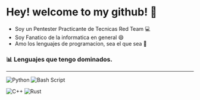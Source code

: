 # Hey! welcome to my github! 👋
- Soy un Pentester Practicante de Tecnicas Red Team 💻
- Soy Fanatico de la informatica en general 😄  
- Amo los lenguajes de programacion, sea el que sea 🐧
### 📊 Lenguajes que tengo dominados.

---
![Python](https://img.shields.io/badge/python-%233776AB.svg?style=for-the-badge&logo=python&logoColor=white)  ![Bash Script](https://img.shields.io/badge/Bash-4EAA25?style=for-the-badge&logo=gnu-bash&logoColor=white) 

![C++](https://img.shields.io/badge/C%2B%2B-00599C?style=for-the-badge&logo=c%2B%2B&logoColor=white) ![Rust](https://img.shields.io/badge/Rust-black?style=for-the-badge&logo=rust&logoColor=#E57324)
